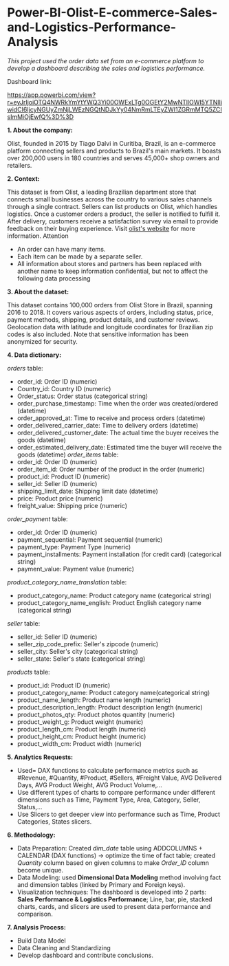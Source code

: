 # Power-BI-Olist-E-commerce-Sales-and-Logistics-Performance-Analysis
_This project used the order data set from an e-commerce platform to develop a dashboard describing the sales and logistics  performance._

Dashboard link: 

https://app.powerbi.com/view?r=eyJrIjoiOTQ4NWRkYmYtYWQ3Yi00OWExLTg0OGEtY2MwNTllOWI5YTNlIiwidCI6IjcyNGUyZmNjLWEzNGQtNDJkYy04NmRmLTEyZWI1ZGRmMTQ5ZCIsImMiOjEwfQ%3D%3D

**1. About the company:**

Olist, founded in 2015 by Tiago Dalvi in Curitiba, Brazil, is an e-commerce platform connecting sellers and products to Brazil's main markets. It boasts over 200,000 users in 180 countries and serves 45,000+ shop owners and retailers.

**2. Context:**

This dataset is from Olist, a leading Brazilian department store that connects small businesses across the country to various sales channels through a single contract. Sellers can list products on Olist, which handles logistics. Once a customer orders a product, the seller is notified to fulfill it. After delivery, customers receive a satisfaction survey via email to provide feedback on their buying experience. Visit [olist's website](https://www.meli.oliststore.com.br/) for more information.
Attention
- An order can have many items.
- Each item can be made by a separate seller.
- All information about stores and partners has been replaced with another name
to keep information confidential, but not to affect the following data processing

**3. About the dataset:**

This dataset contains 100,000 orders from Olist Store in Brazil, spanning 2016 to 2018. It covers various aspects of orders, including status, price, payment methods, shipping, product details, and customer reviews. Geolocation data with latitude and longitude coordinates for Brazilian zip codes is also included. Note that sensitive information has been anonymized for security.

**4. Data dictionary:**

_orders_ table:
- order_id: Order ID (numeric)
- Country_id: Country ID (numeric)
- Order_status: Order status (categorical string)
- order_purchase_timestamp: Time when the order was created/ordered (datetime)
- order_approved_at: Time to receive and process orders (datetime)
- order_delivered_carrier_date: Time to delivery orders (datetime)
- order_delivered_customer_date: The actual time the buyer receives the goods (datetime)
- order_estimated_delivery_date: Estimated time the buyer will receive the goods (datetime)
_order_items_ table:
- order_id: Order ID (numeric)
- order_item_id: Order number of the product in the order (numeric)
- product_id: Product ID (numeric)
- seller_id: Seller ID (numeric)
- shipping_limit_date: Shipping limit date (datetime)
- price: Product price (numeric)
- freight_value: Shipping price (numeric)

_order_payment_ table:
- order_id: Order ID (numeric)
- payment_sequential: Payment sequential (numeric)
- payment_type: Payment Type (numeric)
- payment_installments: Payment installation (for credit card) (categorical string)
- payment_value: Payment value (numeric)

_product_category_name_translation_ table:
- product_category_name: Product category name (categorical string)
- product_category_name_english: Product English category name (categorical string)

_seller_ table:
- seller_id: Seller ID (numeric)
- seller_zip_code_prefix: Seller's zipcode (numeric)
- seller_city: Seller's city (categorical string)
- seller_state: Seller's state (categorical string)

_products_ table:
- product_id: Product ID (numeric)
- product_category_name: Product category name(categorical string)
- product_name_length: Product name length (numeric)
- product_description_length: Product description length (numeric)
- product_photos_qty: Product photos quantity (numeric)
- product_weight_g: Product weight (numeric)
- product_length_cm: Product length (numeric)
- product_height_cm: Product height (numeric)
- product_width_cm: Product width (numeric)

**5. Analytics Requests:**

- Used= DAX functions to calculate performance metrics such as #Revenue, #Quantity, #Product, #Sellers, #Freight Value, AVG
Delivered Days, AVG Product Weight, AVG Product Volume,…
- Use different types of charts to compare performance under different dimensions such as Time, Payment Type, Area, 
Category, Seller, Status,…
- Use Slicers to get deeper view into performance such as Time, Product Categories, States slicers.

**6. Methodology:**

- Data Preparation: Created _dim_date_ table using ADDCOLUMNS + CALENDAR (DAX functions) → optimize the time of fact
table; created _Quantity_ column based on given columns to make _Order_ID_ column become unique.
- Data Modeling: used **Dimensional Data Modeling** method involving fact and dimension tables (linked by Primary and Foreign 
keys).
- Visualization techniques: The dashboard is developed into 2 parts: **Sales Performance & Logistics Performance**; Line, bar, pie, 
stacked charts, cards, and slicers are used to present data performance and comparison.

**7. Analysis Process:**

- Build Data Model
- Data Cleaning and Standardizing
- Develop dashboard and contribute conclusions.

